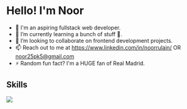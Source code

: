 <link rel="stylesheet" href="https://cdnjs.cloudflare.com/ajax/libs/font-awesome/4.7.0/css/font-awesome.min.css">

<h1>Hello! I'm Noor</h1>

- 👋 I'm an aspiring fullstack web developer.
- 🌱 I’m currently learning a bunch of stuff 🤣.
- 💞️ I’m looking to collaborate on frontend development projects.
- 📫 Reach out to me at https://www.linkedin.com/in/noorrulain/ OR noor25pk5@gmail.com
- ⚡ Random fun fact? I'm a HUGE fan of Real Madrid.

<h2>Skills</h2>
<img src="https://skillicons.dev/icons?i=html,css,js,jquery,react,nodejs,express,vscode,bootstrap,)](https://skillicons.dev">
